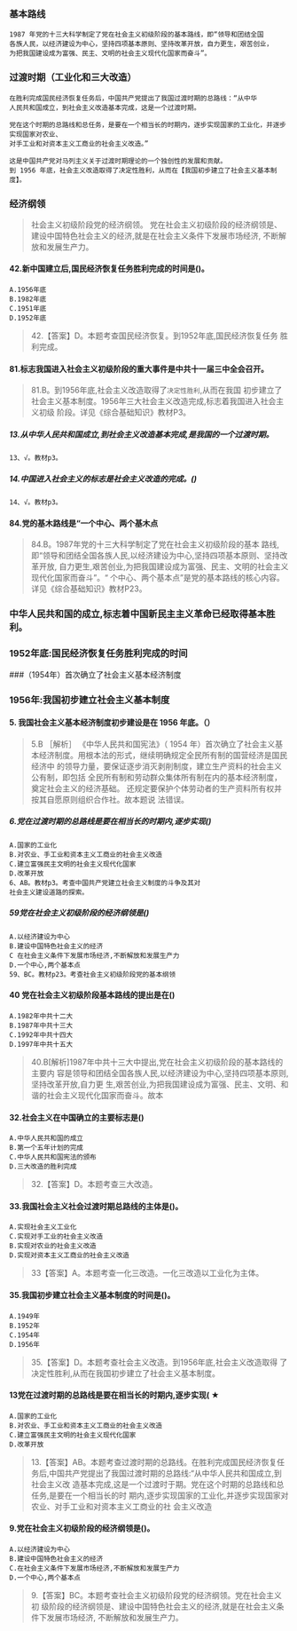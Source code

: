 ### 基本路线
    1987 年党的十三大科学制定了党在社会主义初级阶段的基本路线，即“领导和团结全国
    各族人民，以经济建设为中心，坚持四项基本原则、坚持改革开放，自力更生，艰苦创业，
    为把我国建设成为富强、民主、文明的社会主义现代化国家而奋斗”。

### 过渡时期（工业化和三大改造）
    在胜利完成国民经济恢复任务后，中国共产党提出了我国过渡时期的总路线：“从中华
    人民共和国成立，到社会主义改造基本完成，这是一个过渡时期。
    
    党在这个时期的总路线和总任务，是要在一个相当长的时期内，逐步实现国家的工业化，并逐步实现国家对农业、
    对手工业和对资本主义工商业的社会主义改造。”
    
    这是中国共产党对马列主义关于过渡时期理论的一个独创性的发展和贡献。
    到 1956 年底，社会主义改造取得了决定性胜利，从而在【我国初步建立了社会主义基本制度】。
    
### 经济纲领
>   社会主义初级阶段党的经济纲领。
党在社会主义初级阶段的经济纲领是、建设中国特色社会主义的经济,就是在社会主义条件下发展市场经济,
    不断解放和发展生产力。

#### 42.新中国建立后,国民经济恢复任务胜利完成的时间是()。
    A.1956年底
    B.1982年底
    C.1951年底
    D.1952年底
>   42.【答案】D。本题考查国民经济恢复。到1952年底,国民经济恢复任务
    胜利完成。

#### 81.标志我国进入社会主义初级阶段的重大事件是中共十一届三中全会召开。
>   81.B。到1956年底,社会主义改造取得了`决定性胜利`,从而在我国
    初步建立了社会主义基本制度。1956年三大社会主义改造完成,标志着我国进入社会主义初级
    阶段。详见《综合基础知识》教材P3。    
    

##### 13.从中华人民共和国成立,到社会主义改造基本完成,是我国的一个过渡时期。
    13、√。教材p3。

##### 14.中国进入社会主义的标志是社会主义改造的完成。()
    14、√。教材p3。
    
#### 84.党的基木路线是“一个中心、两个基木点
>   84.B。1987年党的十三大科学制定了党在社会主义初级阶段的基本
    路线,即“领导和团结全国各族人民,以经济建设为中心,坚持四项基本原则、坚持改革开放,
    自力更生,艰苦创业,为把我国建设成为富强、民主、文明的社会主义现代化国家而奋斗”。“
    个中心、两个基本点”是党的基本路线的核心内容。详见《综合基础知识》教材P23。
    
### 中华人民共和国的成立,标志着中国新民主主义革命已经取得基本胜利。
### 1952年底:国民经济恢复任务胜利完成的时间
###（1954年）首次确立了社会主义基本经济制度
### 1956年:我国初步建立社会主义基本制度

#### 5. 我国社会主义基本经济制度初步建设是在 1956 年底。（）
>   5.B ［解析］ 《中华人民共和国宪法》（ 1954 年）首次确立了社会主义基
    本经济制度。用根本法的形式，继续明确规定全民所有制的国营经济是国民经济中
    的领导力量，要保证逐步消灭剥削制度，建立生产资料的社会主义公有制，即包括
    全民所有制和劳动群众集体所有制在内的基本经济制度， 奠定社会主义的经济基础。
    还规定要保护个体劳动者的生产资料所有权并按其自愿原则组织合作社。故本题说
    法错误。

##### 6.党在过渡时期的总路线是要在相当长的时期内,逐步实现()
    A.国家的工业化
    B.对农业、手工业和资本主义工商业的社会主义改造
    C.建立富强民主文明的社会主义现代化国家
    D.改革开放
    6、AB。教材p3。考查中国共产党建立社会主义制度的斗争及其对
    社会主义建设道路的探索。    

##### 59党在社会主义初级阶段的经济纲领是()
    A.以经济建设为中心
    B.建设中国特色社会主义的经济
    C 在社会主义条件下发展市场经济,不断解放和发展生产力
    D.一个中心,两个基本点
    59、BC。教材p23。考查社会主义初级阶段党的基本纲领    
    
#### 40 党在社会主义初级阶段基本路线的提出是在()
    A.1982年中共十二大
    B.1987年中共十三大
    C.1992年中共十四大
    D.1997年中共十五大
>   40.B[解析]1987年中共十三大中提出,党在社会主义初级阶段的基本路线的主要内
    容是领导和团结全国各族人民,以经济建设为中心,坚持四项基本原则,坚持改革开放,自力更
    生,艰苦创业,为把我国建设成为富强、民主、文明、和谐的社会主义现代化国家而奋斗。故本

#### 32.社会主义在中国确立的主要标志是()
    A.中华人民共和国的成立
    B.第一个五年计划的完成
    C.中华人民共和国宪法的颁布
    D.三大改造的胜利完成
>   32.【答案】D。本题考查三大改造。

#### 33.我国社会主义社会过渡时期总路线的主体是()。
    A.实现社会主义工业化
    C.实现对手工业的社会主义改造
    B.实现对农业的社会主义改造
    D.实现对资本主义工商业的社会主义改造
>   33【答案】A。本题考查一化三改造。一化三改造以工业化为主体。

#### 35.我国初步建立社会主义基本制度的时间是()。
    A.1949年
    B.1952年
    C.1954年
    D.1956年
>   35.【答案】D。本题考查社会主义改造。到1956年底,社会主义改造取得
    了决定性胜利,从而在我国初步建立了社会主义基本制度。

#### 13党在过渡时期的总路线是要在相当长的时期内,逐步实现( ★
    A.国家的工业化
    B.对农业、手工业和资本主义工商业的社会主义改造
    C.建立富强民主文明的社会主义现代化国家
    D.改革开放
>   13.【答案】AB。本题考查过渡时期的总路线。在胜利完成国民经济恢复任
    务后,中国共产党提出了我国过渡时期的总路线:“从中华人民共和国成立,到社会主义改
    造基本完成,这是一个过渡时于期。党在这个时期的总路线和总任务,是要在一个相当长的时
    期内,逐步实现国家的工业化,并逐步实现国家对农业、对手工业和对资本主义工商业的社
    会主义改造

#### 9.党在社会主义初级阶段的经济纲领是()。
    A.以经济建设为中心
    B.建设中国特色社会主义的经济
    C.在社会主义条件下发展市场经济,不断解放和发展生产力
    D.一个中心,两个基本点
>   9.【答案】BC。本题考查社会主义初级阶段党的经济纲领。党在社会主义初
    级阶段的经济纲领是、建设中国特色社会主义的经济,就是在社会主义条件下发展市场经济,
    不断解放和发展生产力。





























    